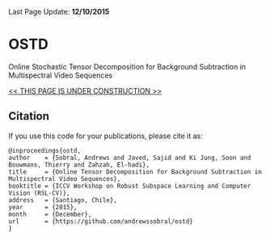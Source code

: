 Last Page Update: **12/10/2015**

# OSTD
Online Stochastic Tensor Decomposition for Background Subtraction in Multispectral Video Sequences

[<< THIS PAGE IS UNDER CONSTRUCTION >>]()

Citation
--------
If you use this code for your publications, please cite it as:
```
@inproceedings{ostd,
author    = {Sobral, Andrews and Javed, Sajid and Ki Jung, Soon and Bouwmans, Thierry and Zahzah, El-hadi},
title     = {Online Tensor Decomposition for Background Subtraction in Multispectral Video Sequences},
booktitle = {ICCV Workshop on Robust Subspace Learning and Computer Vision (RSL-CV)},
address   = {Santiago, Chile},
year      = {2015},
month     = {December},
url       = {https://github.com/andrewssobral/ostd}
}
```
